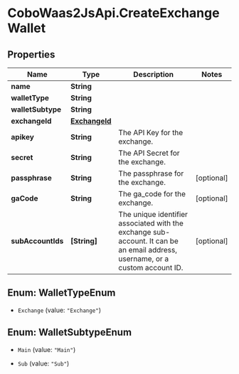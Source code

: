 # CoboWaas2JsApi.CreateExchangeWallet

## Properties

Name | Type | Description | Notes
------------ | ------------- | ------------- | -------------
**name** | **String** |  | 
**walletType** | **String** |  | 
**walletSubtype** | **String** |  | 
**exchangeId** | [**ExchangeId**](ExchangeId.md) |  | 
**apikey** | **String** | The API Key for the exchange. | 
**secret** | **String** | The API Secret for the exchange. | 
**passphrase** | **String** | The passphrase for the exchange. | [optional] 
**gaCode** | **String** | The ga_code for the exchange. | [optional] 
**subAccountIds** | **[String]** | The unique identifier associated with the exchange sub-account. It can be an email address, username, or a custom account ID. | [optional] 



## Enum: WalletTypeEnum


* `Exchange` (value: `"Exchange"`)





## Enum: WalletSubtypeEnum


* `Main` (value: `"Main"`)

* `Sub` (value: `"Sub"`)





